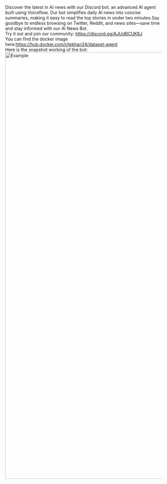 Discover the latest in AI news with our Discord bot, an advanced AI agent built using Voiceflow. Our bot simplifies daily AI news into concise summaries, making it easy to read the top stories in under two minutes.Say goodbye to endless browsing on Twitter, Reddit, and news sites—save time and stay informed with our AI News Bot.
<br />
Try it out and join our community: https://discord.gg/AJUdBCUK6J 
<br />
You can find the docker image here:https://hub.docker.com/r/lekhan24/dataset-agent
<br />
Here is the snapshot working of the bot:
<br />
<img width="1368" alt="Example" src="https://github.com/lesaathvik24/Daily_Ai_News_Bot/assets/92513886/8a4d3103-148f-4f54-8c29-70cdc7db221e">

